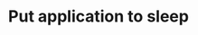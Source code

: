 ---
layout: tactic
title:  "Put application to sleep"
tags:   energy-footprint measured
t-sort: "Awesome Tactic"
t-type: "Software Practice"
categories: green-software-practice
t-description: "In order to save energy the application can be put in sleep mode. An event, a signal, or an interrupt can resume the application."
t-participant: "Software application developers"
t-artifact: "Apache WebServer"
t-context: "Green Lab"
t-feature: 
t-intent: "Put application to sleep"
t-targetQA: "Energy-efficiency"
t-relatedQA: 
t-measuredimpact: "-8.28% on energy consumption after applying the practice."
t-source: "Procaccianti, G., Fernández, H., & Lago, P. (2019). Green Software in Practice: Empirical Validation and Assessment of Best Practices for Writing Energy-Efficient Software. Vrije Universiteit Amsterdam, October 2019."
t-source-doi: "NA"
t-diagram: "model-put_application_to_sleep.png"
---